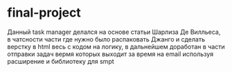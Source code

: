 # final-project
Данный task manager делался на основе статьи Шарлиза Де Вилльеса, в чатсности части где нужно было распаковать Джанго 
и сделать верстку в html весь с кодом на логику, в дальнейшем доработан в части отправки задач вермя которых выходит 
за время на email используя расширение и библиотеку для smpt 
